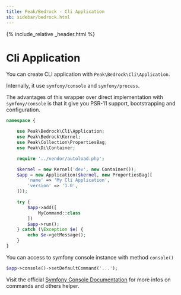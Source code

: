 ```yaml
---
title: Peak/Bedrock - Cli Application
sb: sidebar/bedrock.html
---
```


{% include_relative _header.html %}

# Cli Application

You can create CLI application with ``Peak\Bedrock\Cli\Application``. 

Internally, it use ``symfony/console`` and ``symfony/process``. 

The advantages of this wrapper over direct implementation with ``symfony/console`` is that it give you PSR-11 support, bootstrapping and configuration.

```php
namespace {

    use Peak\Bedrock\Cli\Application;
    use Peak\Bedrock\Kernel;
    use Peak\Collection\PropertiesBag;
    use Peak\Di\Container;

    require '../vendor/autoload.php';

    $kernel = new Kernel('dev', new Container());
    $app = new Application($kernel, new PropertiesBag([
        'name' => 'My Cli Application',
        'version' => '1.0',
    ]));

    try {
        $app->add([
            MyCommand::class
        ])
        $app->run();
    } catch (\Exception $e) {
        echo $e->getMessage();
    }
}
```

You can access to symfony console instance with method ``console()``

```php
$app->console()->setDefaultCommand('...');
```

Visit the official [Symfony Console Documentation](https://symfony.com/doc/current/components/console.html) for more infos on commands and others helper.